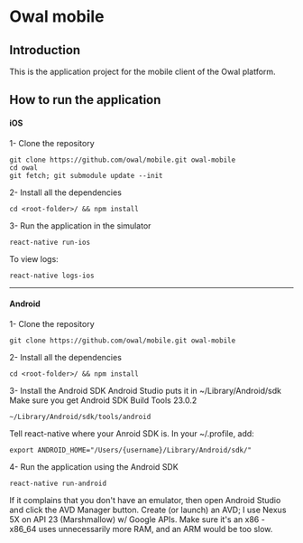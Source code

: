 **Owal** mobile
===================
Introduction
-------------
This is the application project for the mobile client of the Owal platform.

How to run the application
-------------

#### <i class="icon-file"></i> iOS

1- Clone the repository
```
git clone https://github.com/owal/mobile.git owal-mobile
cd owal
git fetch; git submodule update --init
```

2- Install all the dependencies
```
cd <root-folder>/ && npm install
```

3- Run the application in the simulator

```
react-native run-ios
```

To view logs:

```
react-native logs-ios
```

----------
#### <i class="icon-file"></i> Android
1- Clone the repository
```
git clone https://github.com/owal/mobile.git owal-mobile
```

2- Install all the dependencies
```
cd <root-folder>/ && npm install
```
3- Install the Android SDK
Android Studio puts it in ~/Library/Android/sdk
Make sure you get Android SDK Build Tools 23.0.2
```
~/Library/Android/sdk/tools/android
```

Tell react-native where your Anroid SDK is. In your ~/.profile, add:
```
export ANDROID_HOME="/Users/{username}/Library/Android/sdk/"
```

4- Run the application using the Android SDK
```
react-native run-android
```

If it complains that you don't have an emulator, then open Android Studio and
click the AVD Manager button. Create (or launch) an AVD; I use Nexus 5X on
API 23 (Marshmallow) w/ Google APIs. Make sure it's an x86 - x86_64 uses
unnecessarily more RAM, and an ARM would be too slow.



